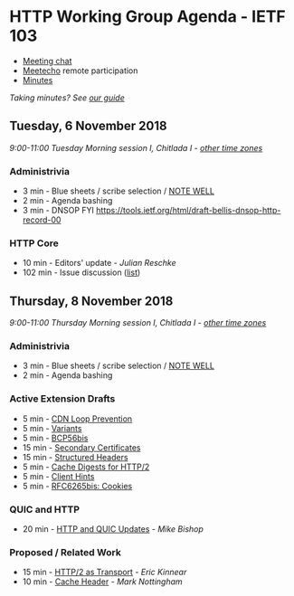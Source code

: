 # HTTP Working Group Agenda - IETF 103

* [Meeting chat](xmpp:httpbis@jabber.ietf.org?join)
* [Meetecho](http://www.meetecho.com/ietf103/httpbis) remote participation
* [Minutes](http://etherpad.tools.ietf.org:9000/p/ietf103httpbis)

*Taking minutes? See [our guide](https://github.com/httpwg/wiki/wiki/TakingMinutes)*


## Tuesday, 6 November 2018

_9:00-11:00	Tuesday Morning session I, Chitlada I - [other time zones](https://www.timeanddate.com/worldclock/fixedtime.html?msg=HTTP+WG+Meeting&iso=20181106T09&p1=28&ah=2)_

### Administrivia

*  3 min - Blue sheets / scribe selection / [NOTE WELL](https://www.ietf.org/about/note-well/)
*  2 min - Agenda bashing
*  3 min - DNSOP FYI https://tools.ietf.org/html/draft-bellis-dnsop-http-record-00

### HTTP Core

* 10 min - Editors' update - *Julian Reschke*
* 102 min - Issue discussion ([list](https://github.com/httpwg/http-core/labels/discuss))


## Thursday, 8 November 2018

_9:00-11:00	Thursday Morning session I, Chitlada I - [other time zones](https://www.timeanddate.com/worldclock/fixedtime.html?msg=HTTP+WG+Meeting&iso=20181108T09&p1=28&ah=2)_

### Administrivia

*  3 min - Blue sheets / scribe selection / [NOTE WELL](https://www.ietf.org/about/note-well/)
*  2 min - Agenda bashing

### Active Extension Drafts

*  5 min - [CDN Loop Prevention](https://tools.ietf.org/html/draft-ietf-httpbis-cdn-loop)
*  5 min - [Variants](https://tools.ietf.org/html/draft-ietf-httpbis-variants)
*  5 min - [BCP56bis](https://tools.ietf.org/html/draft-ietf-httpbis-bcp56bis)
* 15 min - [Secondary Certificates](https://tools.ietf.org/html/draft-ietf-httpbis-http2-secondary-certs)
* 15 min - [Structured Headers](https://tools.ietf.org/html/draft-ietf-httpbis-header-structure)
*  5 min - [Cache Digests for HTTP/2](https://tools.ietf.org/html/draft-ietf-httpbis-cache-digest)
*  5 min - [Client Hints](https://tools.ietf.org/html/draft-ietf-httpbis-client-hints)
*  5 min - [RFC6265bis: Cookies](https://tools.ietf.org/html/draft-ietf-httpbis-rfc6265bis)


### QUIC and HTTP

* 20 min - [HTTP and QUIC Updates](https://tools.ietf.org/html/draft-ietf-quic-http) - *Mike Bishop* 

### Proposed / Related Work

* 15 min - [HTTP/2 as Transport](https://tools.ietf.org/html/draft-kinnear-httpbis-http2-transport-00) - *Eric Kinnear*
* 10 min - [Cache Header](https://mnot.github.io/I-D/cache-header/) - *Mark Nottingham*

